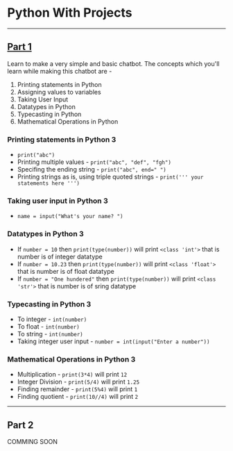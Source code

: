 # Python With Projects
_______________


## [Part 1](https://www.youtube.com/watch?v=yPCm0ddb3NQ&list=PLcVVozOxWVxpelDDwQ_hhDBBPkYF7TBSb)
Learn to make a very simple and basic chatbot. The concepts which you'll learn while making this chatbot are -
1. Printing statements in Python
1. Assigning values to variables
1. Taking User Input
1. Datatypes in Python
1. Typecasting in Python
1. Mathematical Operations in Python

### Printing statements in Python 3
+ `print("abc")`
+ Printing multiple values - `print("abc", "def", "fgh")`
+ Specifing the ending string - `print("abc", end=" ")`
+ Printing strings as is, using triple quoted strings - `print(''' your statements here ''')`

### Taking user input in Python 3
+ `name = input("What's your name? ")`

### Datatypes in Python 3
+ If `number = 10` then `print(type(number))` will print `<class 'int'>` that is number is of integer datatype
+ If `number = 10.23` then `print(type(number))` will print `<class 'float'>` that is number is of float datatype
+ If `number = "One hundered"` then `print(type(number))` will print `<class 'str'>` that is number is of sring datatype

### Typecasting in Python 3
+ To integer - `int(number)`
+ To float - `int(number)`
+ To string - `int(number)`
+ Taking integer user input - `number = int(input("Enter a number"))`

### Mathematical Operations in Python 3
+ Multiplication - `print(3*4)` will print `12`
+ Integer Division - `print(5/4)` will print `1.25`
+ Finding remainder - `print(5%4)` will print `1`
+ Finding quotient - `print(10//4)` will print `2`



_______________________

## Part 2

COMMING SOON